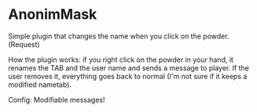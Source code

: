 # AnonimMask
Simple plugin that changes the name when you click on the powder. (Request)


How the plugin works: if you right click on the powder in your hand, it renames the TAB and the user name and sends a message to player.
If the user removes it, everything goes back to normal (I'm not sure if it keeps a modified nametab).

Config: Modifiable messages!
